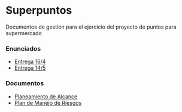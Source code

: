 # Superpuntos
Documentos de gestion para el ejercicio del proyecto de puntos para supermercado

### Enunciados

* [Entrega 16/4](enunciados/entrega-16-4.md)
* [Entrega 14/5](enunciados/entrega-14-5.md)

### Documentos

* [Planeamiento de Alcance](documentos/planeamiento-de-alcance.md)
* [Plan de Manejo de Riesgos](documentos/plan-de-manejo-de-riesgos.md)
